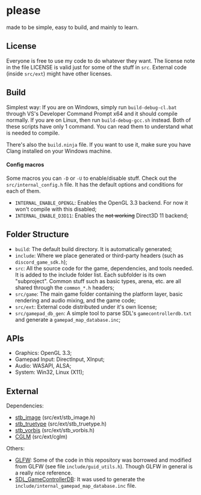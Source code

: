 # please
made to be simple, easy to build, and mainly to learn.

## License
Everyone is free to use my code to do whatever they want.
The license note in the file LICENSE is valid just for some of the stuff in `src`.
External code (inside `src/ext`) might have other licenses.

## Build
Simplest way: If you are on Windows, simply run `build-debug-cl.bat` through VS's Developer Command Prompt x64 and it should compile normally. If you are on Linux, then run `build-debug-gcc.sh` instead. Both of these scripts have only 1 command. You can read them to understand what is needed to compile.

There's also the `build.ninja` file. If you want to use it, make sure you have Clang installed on your Windows machine.

#### Config macros
Some macros you can `-D` or `-U` to enable/disable stuff. Check out the `src/internal_config.h` file. It has the default options and conditions for each of them.
* `INTERNAL_ENABLE_OPENGL`: Enables the OpenGL 3.3 backend. For now it won't compile with this disabled;
* `INTERNAL_ENABLE_D3D11`: Enables the ~~not working~~ Direct3D 11 backend;

## Folder Structure
* `build`: The default build directory. It is automatically generated;
* `include`: Where we place generated or third-party headers (such as `discord_game_sdk.h`);
* `src`: All the source code for the game, dependencies, and tools needed. It is added to the include folder list. Each subfolder is its own "subproject". Common stuff such as basic types, arena, etc. are all shared through the `common_*.h` headers;
* `src/game`: The main game folder containing the platform layer, basic rendering and audio mixing, and the game code;
* `src/ext`: External code distributed under it's own license;
* `src/gamepad_db_gen`: A simple tool to parse SDL's `gamecontrollerdb.txt` and generate a `gamepad_map_database.inc`;

## APIs
* Graphics: OpenGL 3.3;
* Gamepad Input: DirectInput, XInput;
* Audio: WASAPI, ALSA;
* System: Win32, Linux (X11);

## External
Dependencies:
* [stb_image](https://github.com/nothings/stb/blob/master/stb_image.h) (src/ext/stb_image.h)
* [stb_truetype](https://github.com/nothings/stb/blob/master/stb_truetype.h) (src/ext/stb_truetype.h)
* [stb_vorbis](https://github.com/nothings/stb/blob/master/stb_vorbis.c) (src/ext/stb_vorbis.h)
* [CGLM](https://github.com/recp/cglm) (src/ext/cglm)

Others:
* [GLFW](https://github.com/glfw/glfw): Some of the code in this repository was borrowed and modified from GLFW (see file `include/guid_utils.h`). Though GLFW in general is a really nice reference.
* [SDL_GameControllerDB](https://github.com/gabomdq/SDL_GameControllerDB): It was used to generate the `include/internal_gamepad_map_database.inc` file.